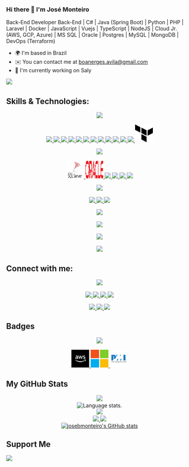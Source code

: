 ### Hi there 👋 I'm José Monteiro
Back-End Developer
Back-End | C# | Java (Spring Boot) | Python | PHP | Laravel | Docker | JavaScript | Vuejs | TypeScript | NodeJS | Cloud Jr. (AWS, GCP, Azure) | MS SQL | Oracle | Postgres | MySQL | MongoDB | DevOps (Terraform)

* 🌍  I'm based in Brazil
* ✉️  You can contact me at boanerges.avila@gmail.com
* 🚀  I'm currently working on Saly

<a href="https://www.github.com/josebmonteiro" target="_blank" rel="noreferrer"><img
src="https://img.shields.io/github/followers/josebmonteiro?logo=github&style=for-the-badge&color=0891b2&labelColor=1c1917" /></a>

## **Skills & Technologies:**
<!-- Languages -->
<div align="center">
  <p align="center">
    <a href="https://github.com/josebmonteiro">
      <img src="https://img.shields.io/badge/Languages:-orange" />
    </a>
  </p>
</div>
<!-- Languages -->
<div align="center">
  <p align="center">
    <!-- Flutter -->
    <a href="https://flutter.dev/" target="_blank" rel="noreferrer">
      <img src="https://skillicons.dev/icons?i=flutter" />
    </a>
    <!-- Dart -->
    <a href="https://dart.dev/" target="_blank" rel="noreferrer">
      <img src="https://skillicons.dev/icons?i=dart" />
    </a>
    <!-- C# -->
    <a href="https://learn.microsoft.com/en-us/dotnet/csharp/" target="_blank" rel="noreferrer">
      <img src="https://skillicons.dev/icons?i=cs" />
    </a>
    <!-- Java -->
    <a href="https://java.com/" target="_blank" rel="noreferrer">
      <img src="https://skillicons.dev/icons?i=java" />
    </a>
    <!-- Python -->
    <a href="https://www.python.org/" target="_blank" rel="noreferrer">
      <img src="https://skillicons.dev/icons?i=py" />
    </a>
    <!-- PHP -->
    <a href="https://www.php.net/" target="_blank" rel="noreferrer">
      <img src="https://skillicons.dev/icons?i=php" />
    </a>
    <!-- Html5 -->
    <a href="https://www.w3schools.com/html/default.asp" target="_blank" rel="noreferrer">
      <img src="https://skillicons.dev/icons?i=html" />
    </a>
    <!-- CSS3 -->
    <a href="https://www.w3schools.com/css/default.asp" target="_blank" rel="noreferrer">
      <img src="https://skillicons.dev/icons?i=css" />
    </a>
    <!-- JavaScript -->
    <a href="https://www.w3schools.com/jsrEF/default.asp" target="_blank" rel="noreferrer">
      <img src="https://skillicons.dev/icons?i=js" />
    </a>
    <!-- Bootstrap -->
    <a href="https://getbootstrap.com/" target="_blank" rel="noreferrer">
      <img src="https://skillicons.dev/icons?i=bootstrap" />
    </a>
    <!-- Vuejs -->
    <a href="https://www.w3schools.com/jsrEF/default.asp" target="_blank" rel="noreferrer">
      <img src="https://skillicons.dev/icons?i=vue" />
    </a>
    <!-- NodeJS -->
    <a href="https://nodejs.org/" target="_blank" rel="noreferrer">
      <img src="https://skillicons.dev/icons?i=nodejs" />
    </a>
    <!-- Terraform -->
    <a href="https://www.terraform.io/" target="_blank" rel="noreferrer">
      <img src="https://github.com/josebmonteiro/josebmonteiro/blob/main/logos/terraform.svg" width="48" height="48" alt="Terraform"/>
    </a>
  </p>
</div>
<!-- DataBases -->
<div align="center">
  <p align="center">
    <a href="https://github.com/josebmonteiro">
      <img src="https://img.shields.io/badge/Databases:-orange" />
    </a>
  </p>
</div>
<!-- Databases -->
<div align="center">
  <p align="center">
    <!-- MS SQL -->
    <a href="https://www.microsoft.com/en-us/sql-server/sql-server-downloads" target="_blank" rel="noreferrer">
      <img src="https://github.com/josebmonteiro/josebmonteiro/blob/main/logos/microsoftsqlserver.svg" width="48" height="48" alt="mssqlserver"/>
    </a>
    <!-- Oracle -->
    <a href="https://www.oracle.com/" target="_blank" rel="noreferrer">
    	<img src="https://github.com/josebmonteiro/josebmonteiro/blob/main/logos/oracle.svg" width="48" height="48" alt="Oracle"/>
    </a>
    <!-- Postgres -->
    <a href="https://www.postgresql.org/" target="_blank" rel="noreferrer">
      <img src="https://skillicons.dev/icons?i=postgres" />
    	<!--<img src="https://github.com/josebmonteiro/josebmonteiro/blob/main/logos/postgresql.svg" width="36" height="36" alt="Postgres"/>-->
    </a>
    <!-- MySQL -->
    <a href="https://www.mysql.com/" target="_blank" rel="noreferrer">
      <img src="https://skillicons.dev/icons?i=mysql" />
    	<!--<img src="https://github.com/josebmonteiro/josebmonteiro/blob/main/logos/mysql.svg" width="36" height="36" alt="MySQL"/>-->
    </a>
    <!-- MongoDB -->
    <a href="https://www.mongodb.com/" target="_blank" rel="noreferrer">
      <img src="https://skillicons.dev/icons?i=mongodb" />
    	<!--<img src="https://github.com/josebmonteiro/josebmonteiro/blob/main/logos/mongodb.svg" width="36" height="36" alt="MongoDB"/>-->
    </a>
    <!-- Redis -->
    <a href="https://www.redis.io/" target="_blank" rel="noreferrer">
      <img src="https://skillicons.dev/icons?i=redis" />
    </a>
  </p>
</div>
<!-- Cloud -->
<div align="center">
  <p align="center">
    <a href="https://github.com/josebmonteiro">
      <img src="https://img.shields.io/badge/Cloud:-orange" />
    </a>
  </p>
</div>
<!-- Cloud -->
<div align="center">
  <p align="center">
    <!-- AWS -->
    <a href="https://aws.amazon.com/" target="_blank" rel="noreferrer">
      <img src="https://skillicons.dev/icons?i=aws" />
    </a>
    <!-- Azure -->
    <a href="https://portal.azure.com/" target="_blank" rel="noreferrer">
      <img src="https://skillicons.dev/icons?i=azure" />
    </a>
    <!-- Google -->
    <a href="https://cloud.google.com/" target="_blank" rel="noreferrer">
      <img src="https://skillicons.dev/icons?i=gcp" />
    </a>
  </p>
</div>
<!-- Development -->
<div align="center">
  <p align="center">
    <a href="https://github.com/josebmonteiro">
      <img src="https://img.shields.io/badge/Development:-orange" />
    </a>
  </p>
</div>
<!-- Development -->
<div align="center">
  <p align="center">
    <a href="https://github.com/josebmonteiro">
      <img src="https://skillicons.dev/icons?i=git,github,gitlab,docker,kubernetes,visualstudio,vscode,eclipse,idea,androidstudio,cloudflare,nginx,postman,powershell" />
    </a>
  </p>
</div>
<!-- Framework -->
<div align="center">
  <p align="center">
    <a href="https://github.com/josebmonteiro">
      <img src="https://img.shields.io/badge/Framework:-orange" />
    </a>
  </p>
</div>
<!-- Framework -->
<div align="center">
  <p align="center">
    <!-- Framework -->
    <a href="https://github.com/josebmonteiro">
      <img src="https://skillicons.dev/icons?i=dotnet,spring,laravel,symfony,tailwind,graphql,hibernate,maven" />
    </a>
  </p>
</div>

## **Connect with me:**

<div align="center">
  <p align="center">
    <a href="https://github.com/josebmonteiro">
      <img src="https://img.shields.io/badge/Socialmedia:-orange" />
    </a>
  </p>
</div>
<p align="center">
  <a href="https://twitter.com/jose_bmonteiro">
    <img src="https://skillicons.dev/icons?i=twitter" />
  </a>
  <a href="https://stackoverflow.com/users/22252332/josé-monteiro">
    <img src="https://skillicons.dev/icons?i=stackoverflow" />
  </a>
  <a href="https://www.github.com/josebmonteiro" target="_blank" rel="noreferrer">
    <img src="https://skillicons.dev/icons?i=github" />
    <!--<img src="https://github.com/josebmonteiro/josebmonteiro/blob/main/logos/github.svg" width="32" height="32" />-->
  </a>
  <a href="https://www.linkedin.com/in/josebmonteiro/" target="_blank" rel="noreferrer">
    <img src="https://skillicons.dev/icons?i=linkedin" />
    <!--<img src="https://github.com/josebmonteiro/josebmonteiro/blob/main/logos/linkedin.svg" width="32" height="32" />-->
  </a>
</p>

<div align="center">
  <p align="center">
  <div> 
    <a href="https://discord.com" target="_blank">
      <img src="https://img.shields.io/badge/Discord-7289DA?style=for-the-badge&logo=discord&logoColor=white" target="_blank">
    </a> 
    <a href="https://www.linkedin.com/in/josebmonteiro/" target="_blank">
      <img src="https://img.shields.io/badge/-LinkedIn-%230077B5?style=for-the-badge&logo=linkedin&logoColor=white" target="_blank">
    </a> 
    <a href = "mailto:boanerges.avila@gmail.com">
      <img src="https://img.shields.io/badge/-Gmail-%23333?style=for-the-badge&logo=gmail&logoColor=red" target="_blank">
    </a>
  </div>
  </p>
</div>

## **Badges**

<div align="center">
  <p align="center">
    <a href="https://github.com/josebmonteiro">
      <img src="https://img.shields.io/badge/Badges:-orange" />
    </a>
  </p>
</div>
<div align="center">
  <!-- AWS General Immersion Day Participant -->
  <a href="https://www.credly.com/badges/4b04d341-9f43-4426-a282-5676257f92a4/linked_in_profile" target="_blank" rel="noreferrer">
    <img src="https://github.com/josebmonteiro/josebmonteiro/blob/main/logos/aws-certificate.svg" width="48" height="48" alt="AWS-Certificate"/>
  </a>
  <!-- Microsoft -->
  <a href="https://www.credly.com/badges/4da1250b-81fc-4742-9a72-cea6f7a6e14e/linked_in" target="_blank" rel="noreferrer">
    <img src="https://github.com/josebmonteiro/josebmonteiro/blob/main/logos/microsoft.svg" width="48" height="48" alt="Microsoft"/>
  </a>
  <!-- PMI-CAPM -->
  <a href="https://www.credly.com/badges/b9a82feb-d10d-4d43-bb46-e7815b06a8a7/linked_in" target="_blank" rel="noreferrer">
    <img src="https://github.com/josebmonteiro/josebmonteiro/blob/main/logos/pmi2.svg" width="48" height="48" alt="PMI"/>
  </a>
</div>

## **My GitHub Stats**

<div align="center">
  <a href="https://github.com/josebmonteiro">
    <img src="http://github-profile-summary-cards.vercel.app/api/cards/profile-details?username=josebmonteiro&theme=slateorange" />
  </a>
</div>
<div align="center">
  <img src="https://github-readme-stats.vercel.app/api/top-langs/?username=josebmonteiro&langs_count=8&theme=great-gatsby" alt="Language stats.">
</div>
<div align="center">
  <a href="https://github.com/josebmonteiro">
    <img src="https://github-readme-streak-stats.herokuapp.com?user=josebmonteiro&theme=rising-sun&hide_border=true&exclude_days=Sun" />
  </a>
</div>
<div align="center">
  <a href="https://github.com/josebmonteiro">
    <img src="http://github-profile-summary-cards.vercel.app/api/cards/stats?username=josebmonteiro&theme=slateorange" />
    <img src="http://github-profile-summary-cards.vercel.app/api/cards/most-commit-language?username=josebmonteiro&theme=slateorange" />
  </a>
</div>
<div align="center">
  <a href="http://www.github.com/josebmonteiro">
      <img src="https://github-readme-stats-6a2tv6xs4-josebmonteiro.vercel.app/api?username=josebmonteiro&show_icons=true&hide=contribs&count_private=true&title_color=0891b2&text_color=ffffff&icon_color=0891b2&bg_color=1c1917&hide_border=true&show_icons=true" alt="josebmonteiro's GitHub stats" />
  </a>
</div>

## **Support Me**

<a href="https://www.buymeacoffee.com/josebmonteiro">
  <img src="https://cdn.buymeacoffee.com/buttons/v2/default-yellow.png" width="200" />
</a>
